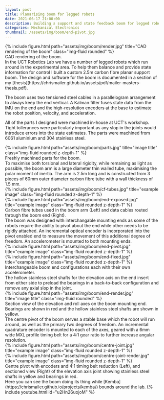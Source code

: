 ```yaml
---
layout: post
title: Planarising boom for legged robots
date: 2021-06-17 21:00:00
description: Building a support and state feedback boom for legged robots
categories: Mechanical Electronics
thumbnail: /assets/img/boom/end-pivot.jpg
---
```


<div class="row">
    <div class="col-sm mt-3 mt-md-0">
        {% include figure.html path="assets/img/boom/render.jpg" title="CAD rendering of the boom" class="img-fluid rounded" %}
    </div>
</div>
<div class="caption">
    CAD rendering of the boom.
</div>
In the UCT Robotics Lab we have a number of legged robots which run around in the experimental area. To help them balance and provide state information for control I built a custom 2.5m carbon fibre planar support boom. The design and software for the boom is documented in a section of my [thesis](https://chrismailer.github.io/assets/pdf/mailer-masters-thesis.pdf).

The boom uses two tensioned steel cables in a parallelogram arrangement to always keep the end vertical. A Kalman filter fuses state data from the IMU on the end and the high-resolution encoders at the base to estimate the robot position, velocity, and acceleration.

All of the parts I designed were machined in-house at UCT's workshop. Tight tollerances were particularly important as any slop in the joints would introduce errors into the state estimates. The parts were machined from 6061 aluminium and 304 stainless steel.
<div class="row">
    <div class="col-sm mt-3 mt-md-0">
        {% include figure.html path="assets/img/boom/parts.jpg" title="image title" class="img-fluid rounded z-depth-1" %}
    </div>
</div>
<div class="caption">
    Freshly machined parts for the boom.
</div>
To maximise both torsional and lateral rigidity, while remaining as light as possible, the boom arm is a large diameter thin walled tube, maximising the polar moment of inertia. The arm is 2.5m long and is constructed from 3 pieces of 60mm outer diameter carbon fibre tube with a wall thickness of 1.5 mm.
<div class="row justify-content-sm-center">
    <div class="col-sm-7 mt-3 mt-md-0">
        {% include figure.html path="assets/img/boom/cf-tubes.jpg" title="example image" class="img-fluid rounded z-depth-1" %}
    </div>
    <div class="col-sm-5 mt-3 mt-md-0">
        {% include figure.html path="assets/img/boom/end-exposed.jpg" title="example image" class="img-fluid rounded z-depth-1" %}
    </div>
</div>
<div class="caption">
    Carbon fibre tubes used in the boom arm (Left) and data cables routed through the boom end (Right).
</div>
The boom was designed with interchangable mounting ends as some of the robots require the ability to pivot about the end while other needs to be rigidly attached. An incremental optical encoder is incorporated into the pivot enabled end to measure the movement of this additional degree of freedom. An accelerometer is mounted to both mounting ends.
<div class="row justify-content-sm-center">
    <div class="col-sm-6 mt-3 mt-md-0">
        {% include figure.html path="assets/img/boom/end-pivot.jpg" title="example image" class="img-fluid rounded z-depth-1" %}
    </div>
    <div class="col-sm-6 mt-3 mt-md-0">
        {% include figure.html path="assets/img/boom/end-fixed.jpg" title="example image" class="img-fluid rounded z-depth-1" %}
    </div>
</div>
<div class="caption">
    Interchangeable boom end configurations each with their own accelerometer.
</div>
The hollow stainless steel shafts for the elevation axis on the end insert from either side to preload the bearings in a back-to-back configuration and remove any axial slop in the joint.
<div class="row">
    <div class="col-sm mt-3 mt-md-0">
        {% include figure.html path="assets/img/boom/end-render.jpg" title="image title" class="img-fluid rounded" %}
    </div>
</div>
<div class="caption">
    Section view of the elevation and roll axes on the boom mounting end. Bearings are shown in red and the hollow stainless steel shafts are shown in yellow.
</div>
The centre pivot of the boom serves a stable base which the robot will run around, as well as the primary two degrees of freedom. An incremental quadrature encoder is mounted to each of the axes, geared with a 6mm wide MXL profile timing belt for a 4:1 gear ratio to further increase angular resolution.
<div class="row justify-content-sm-center">
    <div class="col-sm-7 mt-3 mt-md-0">
        {% include figure.html path="assets/img/boom/centre-joint.jpg" title="example image" class="img-fluid rounded z-depth-1" %}
    </div>
    <div class="col-sm-5 mt-3 mt-md-0">
        {% include figure.html path="assets/img/boom/centre-joint-render.jpg" title="example image" class="img-fluid rounded z-depth-1" %}
    </div>
</div>
<div class="caption">
    Centre pivot with encoders and 4:1 timing belt reduction (Left), and sectioned view (Right) of the elevation axis joint showing stainless steel shafts in yellow and bearings in red.
</div>
Here you can see the boom doing its thing while [Kemba](https://chrismailer.github.io/projects/kemba/) bounds around the lab.
{% include youtube.html id="u2Hn26uojoM" %}





